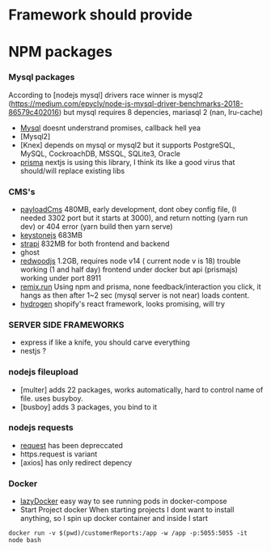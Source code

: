 # Framework should provide




# NPM packages 
### Mysql packages
According to [nodejs mysql] drivers race winner is mysql2 (https://medium.com/epycly/node-js-mysql-driver-benchmarks-2018-86579c402016)
but mysql requires 8 depencies, mariasql 2 (nan, lru-cache) 
* [Mysql](https://www.npmjs.com/package/mysql)  doesnt understrand promises, callback hell yea
* [Mysql2]
* [Knex] depends on mysql or mysql2 but it supports PostgreSQL, MySQL, CockroachDB, MSSQL, SQLite3, Oracle
* [prisma](https://github.com/prisma/prisma) nextjs is using this library, I think its like a good virus that should/will replace existing libs


### CMS's
* [payloadCms](https://github.com/payloadcms/payload) 480MB, early development, dont obey config file, (I needed 3302 port but it starts at 3000), and return notting (yarn run dev) or 404 error (yarn build then yarn serve)
* [keystonejs](keystonejs.com) 683MB
* [strapi](strapi) 832MB for both frontend and backend
* ghost
* [redwoodjs](https://redwoodjs.com/docs/introduction) 1.2GB, requires node v14 ( current node v is 18) trouble working (1 and half day) frontend under docker but api (prismajs) working under port 8911
* [remix.run](https://remix.run/) Using npm and prisma, none feedback/interaction you click, it hangs as then after 1~2 sec (mysql server is not near) loads content.
* [hydrogen](https://shopify.dev/api/hydrogen) shopify's react framework, looks promising, will try


### SERVER SIDE FRAMEWORKS
* express if like a knife, you should carve everything
* nestjs ?

### nodejs fileupload
* [multer] adds 22 packages, works automatically, hard to control name of file.  uses busyboy. 
* [busboy] adds 3 packages, you bind to it


### nodejs requests
* [request](https://www.npmjs.com/package/request) has been depreccated
* https.request is variant
* [axios] has only redirect depency

### Docker
* [lazyDocker](https://github.com/jesseduffield/lazydocker) easy way to see running pods in docker-compose
*  Start Project docker
When starting projects I dont want to install anything, so I spin up docker container and inside I start
```
docker run -v $(pwd)/customerReports:/app -w /app -p:5055:5055 -it  node bash
```

